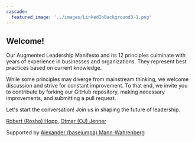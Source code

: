 ```yaml
---
cascade:
  featured_image: '../images/LinkedInBackground3-1.png'
---
```

## Welcome!

Our Augmented Leadership Manifesto and its 12 principles culminate with years of experience in businesses and organizations.
They represent best practices based on current knowledge.

While some principles may diverge from mainstream thinking, we welcome discussion and strive for constant improvement.
To that end, we invite you to contribute by forking our GitHub repository, making necessary improvements, and submitting a pull request.

Let's start the conversation! Join us in shaping the future of leadership.

[Robert (Rosho) Hopp](https://www.linkedin.com/in/roberthopp), [Otmar (OJ) Jenner](https://de.linkedin.com/in/otmarjenner)

Supported by [Alexander (basejumpa) Mann-Wahrenberg](https://www.linkedin.com/in/alexander-mann-wahrenberg)

